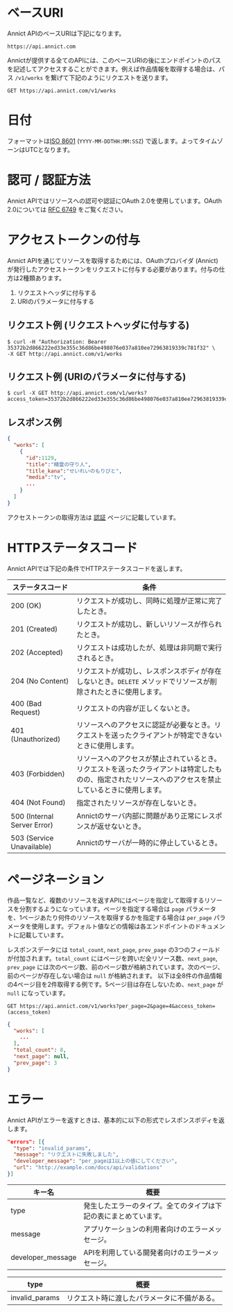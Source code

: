 # ベースURI

Annict APIのベースURIは下記になります。

```
https://api.annict.com
```

Annictが提供する全てのAPIには、このベースURIの後にエンドポイントのパスを記述してアクセスすることができます。例えば作品情報を取得する場合は、パス `/v1/works` を繋げて下記のようにリクエストを送ります。

```
GET https://api.annict.com/v1/works
```


# 日付

フォーマットは[ISO 8601](http://www.iso.org/iso/home/standards/iso8601.htm) (`YYYY-MM-DDTHH:MM:SSZ`) で返します。よってタイムゾーンはUTCとなります。


# 認可 / 認証方法

Annict APIではリソースへの認可や認証にOAuth 2.0を使用しています。OAuth 2.0については [RFC 6749](https://tools.ietf.org/html/rfc6749) をご覧ください。


# アクセストークンの付与

Annict APIを通じてリソースを取得するためには、OAuthプロバイダ (Annict) が発行したアクセストークンをリクエストに付与する必要があります。付与の仕方は2種類あります。

1. リクエストヘッダに付与する
2. URIのパラメータに付与する


## リクエスト例 (リクエストヘッダに付与する)

```
$ curl -H "Authorization: Bearer 35372b2d866222ed33e355c36d86be498076e037a810ee72963819339c781f32" \
-X GET http://api.annict.com/v1/works
```


## リクエスト例 (URIのパラメータに付与する)

```
$ curl -X GET http://api.annict.com/v1/works?access_token=35372b2d866222ed33e355c36d86be498076e037a810ee72963819339c781f32
```


## レスポンス例

```json
{
  "works": [
    {
      "id":1129,
      "title":"精霊の守り人",
      "title_kana":"せいれいのもりびと",
      "media":"tv",
      ...
    }
  ]
}
```

アクセストークンの取得方法は [認証](authentication.md) ページに記載しています。


# HTTPステータスコード

Annict APIでは下記の条件でHTTPステータスコードを返します。

| ステータスコード | 条件 |
| --- | --- |
| 200 (OK) | リクエストが成功し、同時に処理が正常に完了したとき。 |
| 201 (Created) | リクエストが成功し、新しいリソースが作られたとき。 |
| 202 (Accepted) | リクエストは成功したが、処理は非同期で実行されるとき。 |
| 204 (No Content) | リクエストが成功し、レスポンスボディが存在しないとき。`DELETE` メソッドでリソースが削除されたときに使用します。 |
| 400 (Bad Request) | リクエストの内容が正しくないとき。 |
| 401 (Unauthorized) | リソースへのアクセスに認証が必要なとき。リクエストを送ったクライアントが特定できないときに使用します。 |
| 403 (Forbidden) | リソースへのアクセスが禁止されているとき。リクエストを送ったクライアントは特定したものの、指定されたリソースへのアクセスを禁止しているときに使用します。 |
| 404 (Not Found) | 指定されたリソースが存在しないとき。 |
| 500 (Internal Server Error) | Annictのサーバ内部に問題があり正常にレスポンスが返せないとき。 |
| 503 (Service Unavailable) | Annictのサーバが一時的に停止しているとき。 |


# ページネーション

作品一覧など、複数のリソースを返すAPIにはページを指定して取得するリソースを分割するようになっています。ページを指定する場合は `page` パラメータを、1ページあたり何件のリソースを取得するかを指定する場合は `per_page` パラメータを使用します。デフォルト値などの情報は各エンドポイントのドキュメントに記載しています。

レスポンスデータには `total_count`, `next_page`, `prev_page` の3つのフィールドが付加されます。`total_count` にはページを跨いだ全リソース数、`next_page`, `prev_page` には次のページ数、前のページ数が格納されています。次のページ、前のページが存在しない場合は `null` が格納されます。
以下は全8件の作品情報の4ページ目を2件取得する例です。5ページ目は存在しないため、`next_page` が `null` になっています。

```
GET https://api.annict.com/v1/works?per_page=2&page=4&access_token=(access_token)
```

```json
{
  "works": [
    ...
  ],
  "total_count": 8,
  "next_page": null,
  "prev_page": 3
}
```


# エラー

Annict APIがエラーを返すときは、基本的に以下の形式でレスポンスボディを返します。

```json
"errors": [{
  "type": "invalid_params",
  "message": "リクエストに失敗しました",
  "developer_message": "per_pageは1以上の値にしてください",
  "url": "http://example.com/docs/api/validations"
}]
```

| キー名 | 概要 |
| --- | --- |
| type | 発生したエラーのタイプ。全てのタイプは下記の表にまとめています。 |
| message | アプリケーションの利用者向けのエラーメッセージ。 |
| developer_message | APIを利用している開発者向けのエラーメッセージ。 |

| type | 概要 |
| --- | --- |
| invalid_params | リクエスト時に渡したパラメータに不備がある。 |
